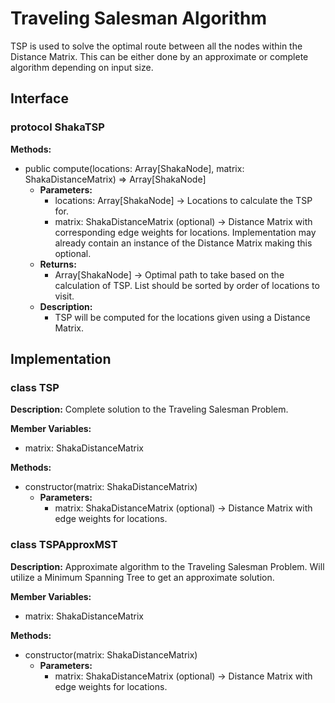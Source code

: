 # Traveling Salesman Algorithm
TSP is used to solve the optimal route between all the nodes within the Distance Matrix. This can be either done by an approximate or complete algorithm depending on input size.

## Interface

### protocol ShakaTSP

**Methods:**
- public compute(locations: Array[ShakaNode], matrix: ShakaDistanceMatrix) => Array[ShakaNode]
  - **Parameters:**
    - locations: Array[ShakaNode] -> Locations to calculate the TSP for.
    - matrix: ShakaDistanceMatrix (optional) -> Distance Matrix with corresponding edge weights for locations. Implementation may already contain an instance of the Distance Matrix making this optional.
  - **Returns:**
    - Array[ShakaNode] -> Optimal path to take based on the calculation of TSP. List should be sorted by order of locations to visit.
  - **Description:**
    - TSP will be computed for the locations given using a Distance Matrix.
<!-- - public nextLocation() => ShakaNode
  - **Description:**
    - TSP Algorithm (approximation or actual depending on size of ShakaDistanceMatrix) will run and return the next ShakaNode that should be visited -->

## Implementation

### class TSP
**Description:** Complete solution to the Traveling Salesman Problem.

**Member Variables:**
- matrix: ShakaDistanceMatrix

**Methods:**
- constructor(matrix: ShakaDistanceMatrix)
  - **Parameters:**
    - matrix: ShakaDistanceMatrix (optional) -> Distance Matrix with edge weights for locations.

### class TSPApproxMST
**Description:** Approximate algorithm to the Traveling Salesman Problem. Will utilize a Minimum Spanning Tree to get an approximate solution.

**Member Variables:**
- matrix: ShakaDistanceMatrix
  
**Methods:**
- constructor(matrix: ShakaDistanceMatrix)
  - **Parameters:**
    - matrix: ShakaDistanceMatrix (optional) -> Distance Matrix with edge weights for locations.

